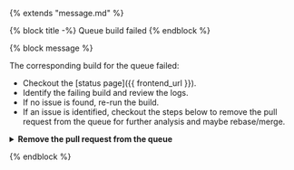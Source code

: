 {% extends "message.md" %}

{% block title -%}
Queue build failed
{% endblock %}

{% block message %}

The corresponding build for the queue failed:

- Checkout the [status page]({{ frontend_url }}).
- Identify the failing build and review the logs.
- If no issue is found, re-run the build.
- If an issue is identified, checkout the steps below to remove
  the pull request from the queue for further analysis and maybe rebase/merge.

<details>
  <summary><b>Remove the pull request from the queue</b></summary>

- Add a `/wait` comment on this pull request.
- Click on login on the [status page]({{ frontend_url }}).
- Go into the [manage]({{ frontend_url }}/manage) page.
- Find the option called `Rebuild the queue` and click on it.
  This will remove the pull request from the queue.
- Wait for the new queue to merge, then update your pull request
  with the latest change to then work on a proper fix.
- Once the issue is fixed, delete the `/wait` comment and
  follow the usual process to merge the pull request.

</details>


{% endblock %}
